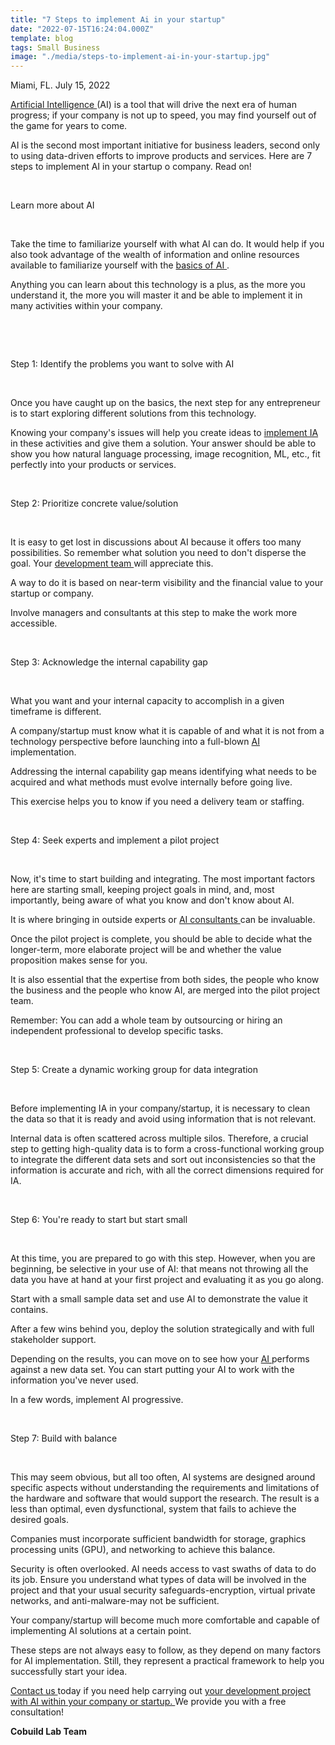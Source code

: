 ```yaml
---
title: "7 Steps to implement Ai in your startup"
date: "2022-07-15T16:24:04.000Z"
template: blog
tags: Small Business
image: "./media/steps-to-implement-ai-in-your-startup.jpg"
---
```


Miami, FL. July 15, 2022

<a target="_blank" href="https://www.cobuildlab.com/services/">   Artificial Intelligence </a> (AI) is a tool that will drive the next era of human progress; if your company is not up to speed, you may find yourself out of the game for years to come. 

AI is the second most important initiative for business leaders, second only to using data-driven efforts to improve products and services. Here are 7 steps to implement AI in your startup o company. Read on!

<br>

<title-2>Learn more about AI</title-2>

<br>

Take the time to familiarize yourself with what AI can do. It would help if you also took advantage of the wealth of information and online resources available to familiarize yourself with the <a target="_blank" href="https://cobuildlab.com/blog/how-and-why-should-a-startup-use-ai/">   basics of AI </a>. 

Anything you can learn about this technology is a plus, as the more you understand it, the more you will master it and be able to implement it in many activities within your company.

<br>

<youtube-video id="6cpKFiFu4XI"></youtube-video>

<br>

<title-2>Step 1: Identify the problems you want to solve with AI</title-2>

<br>

Once you have caught up on the basics, the next step for any entrepreneur is to start exploring different solutions from this technology. 

Knowing your company's issues will help you create ideas to <a target="_blank" href="https://www.cobuildlab.com/services/artificial-intelligence-development/">   implement IA </a> in these activities and give them a solution. Your answer should be able to show you how natural language processing, image recognition, ML, etc., fit perfectly into your products or services.

<br>

<title-2>Step 2: Prioritize concrete value/solution</title-2>

<br>

It is easy to get lost in discussions about AI because it offers too many possibilities. So remember what solution you need to don't disperse the goal. Your <a target="_blank" href="https://cobuildlab.com/blog/hire-remote-software-developers/">   development team </a> will appreciate this.

A way to do it is based on near-term visibility and the financial value to your startup or company. 

Involve managers and consultants at this step to make the work more accessible.

<br>

<title-2>Step 3: Acknowledge the internal capability gap</title-2>

<br>

What you want and your internal capacity to accomplish in a given timeframe is different. 

A company/startup must know what it is capable of and what it is not from a technology perspective before launching into a full-blown <a target="_blank" href="https://cobuildlab.com/blog/robots-AI-and-machine-learning-for-your-SMB/">   AI </a> implementation. 

Addressing the internal capability gap means identifying what needs to be acquired and what methods must evolve internally before going live. 

This exercise helps you to know if you need a delivery team or staffing.

<br>

<title-2>Step 4: Seek experts and implement a pilot project</title-2>

<br>

Now, it's time to start building and integrating. The most important factors here are starting small, keeping project goals in mind, and, most importantly, being aware of what you know and don't know about AI. 

It is where bringing in outside experts or <a target="_blank" href="https://www.linkedin.com/in/alacret/">   AI consultants </a> can be invaluable. 

Once the pilot project is complete, you should be able to decide what the longer-term, more elaborate project will be and whether the value proposition makes sense for you. 

It is also essential that the expertise from both sides, the people who know the business and the people who know AI, are merged into the pilot project team.

Remember: You can add a whole team by outsourcing or hiring an independent professional to develop specific tasks.

<br>

<title-2>Step 5: Create a dynamic working group for data integration</title-2>

<br>

Before implementing IA in your company/startup, it is necessary to clean the data so that it is ready and avoid using information that is not relevant. 

Internal data is often scattered across multiple silos. Therefore, a crucial step to getting high-quality data is to form a cross-functional working group to integrate the different data sets and sort out inconsistencies so that the information is accurate and rich, with all the correct dimensions required for IA.

<br>

<title-2>Step 6: You're ready to start but start small</title-2>

<br>

At this time, you are prepared to go with this step. However, when you are beginning, be selective in your use of AI: that means not throwing all the data you have at hand at your first project and evaluating it as you go along. 

Start with a small sample data set and use AI to demonstrate the value it contains. 

After a few wins behind you, deploy the solution strategically and with full stakeholder support. 

Depending on the results, you can move on to see how your <a target="_blank" href="https://cobuildlab.com/blog/Artificial-Intelligence-What-is-it/">   AI </a> performs against a new data set. You can start putting your AI to work with the information you've never used. 

In a few words, implement AI progressive.

<br>

<title-2>Step 7: Build with balance</title-2>

<br>

This may seem obvious, but all too often, AI systems are designed around specific aspects without understanding the requirements and limitations of the hardware and software that would support the research. The result is a less than optimal, even dysfunctional, system that fails to achieve the desired goals. 

Companies must incorporate sufficient bandwidth for storage, graphics processing units (GPU), and networking to achieve this balance. 

Security is often overlooked. AI needs access to vast swaths of data to do its job. Ensure you understand what types of data will be involved in the project and that your usual security safeguards-encryption, virtual private networks, and anti-malware-may not be sufficient.

Your company/startup will become much more comfortable and capable of implementing AI solutions at a certain point. 

These steps are not always easy to follow, as they depend on many factors for AI implementation. Still, they represent a practical framework to help you successfully start your idea.


<a target="_blank" href="https://cobuild-lab.com/">   Contact us </a> today if you need help carrying out <a target="_blank" href="https://www.cobuildlab.com/services/artificial-intelligence-development/">   your development project with AI within your company or startup. </a> We provide you with a free consultation!

**Cobuild Lab Team**
